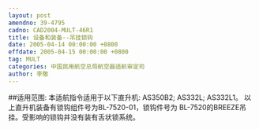 ```yaml
---
layout: post
amendno: 39-4795
cadno: CAD2004-MULT-46R1
title: 设备和装备--吊挂锁钩
date: 2005-04-14 00:00:00 +0800
effdate: 2005-04-15 00:00:00 +0800
tag: MULT
categories: 中国民用航空总局航空器适航审定司
author: 李敬
---
```


##适用范围:
本适航指令适用于以下直升机:
AS350B2; AS332L; AS332L1。
以上直升机装备有锁钩组件号为BL-7520-01，锁钩件号为 BL-7520的BREEZE吊挂。受影响的锁钩并没有装有舌状锁系统。

